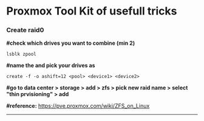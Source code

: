 # Proxmox Tool Kit of usefull tricks

### Create raid0


**#check which drives you want to combine (min 2)<br/>**

```
lsblk zpool
```

**#name the <pool> and pick your drives as <device1-2><br/>**

```
create -f -o ashift=12 <pool> <device1> <device2>
```

**#go to data center > storage > add > zfs > pick new raid name <pool> > select "thin prvisioning" > add**

**#reference:**
https://pve.proxmox.com/wiki/ZFS_on_Linux

---


